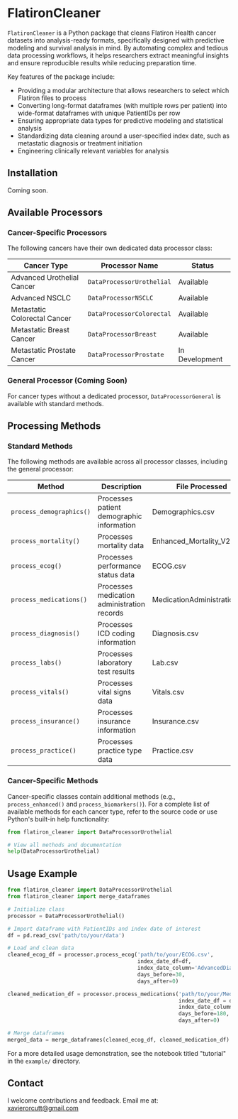 # FlatironCleaner

`FlatironCleaner` is a Python package that cleans Flatiron Health cancer datasets into analysis-ready formats, specifically designed with predictive modeling and survival analysis in mind. By automating complex and tedious data processing workflows, it helps researchers extract meaningful insights and ensure reproducible results while reducing preparation time.

Key features of the package include:
- Providing a modular architecture that allows researchers to select which Flatiron files to process
- Converting long-format dataframes (with multiple rows per patient) into wide-format dataframes with unique PatientIDs per row
- Ensuring appropriate data types for predictive modeling and statistical analysis
- Standardizing data cleaning around a user-specified index date, such as metastatic diagnosis or treatment initiation
- Engineering clinically relevant variables for analysis

## Installation

Coming soon. 

## Available Processors

### Cancer-Specific Processors

The following cancers have their own dedicated data processor class:

| Cancer Type | Processor Name | Status |
|-------------|-----------------|--------|
| Advanced Urothelial Cancer | `DataProcessorUrothelial` | Available |
| Advanced NSCLC | `DataProcessorNSCLC` | Available |
| Metastatic Colorectal Cancer | `DataProcessorColorectal` | Available |
| Metastatic Breast Cancer | `DataProcessorBreast` | Available |
| Metastatic Prostate Cancer | `DataProcessorProstate` | In Development |

### General Processor (Coming Soon)

For cancer types without a dedicated processor, `DataProcessorGeneral` is available with standard methods. 

## Processing Methods

### Standard Methods

The following methods are available across all processor classes, including the general processor:

| Method | Description | File Processed |
|--------|-------------|----------------|
| `process_demographics()` | Processes patient demographic information | Demographics.csv |
| `process_mortality()` | Processes mortality data | Enhanced_Mortality_V2.csv |
| `process_ecog()` | Processes performance status data | ECOG.csv |
| `process_medications()` | Processes medication administration records | MedicationAdministration.csv |
| `process_diagnosis()` | Processes ICD coding information | Diagnosis.csv |
| `process_labs()` | Processes laboratory test results | Lab.csv |
| `process_vitals()` | Processes vital signs data | Vitals.csv |
| `process_insurance()` | Processes insurance information | Insurance.csv |
| `process_practice()` | Processes practice type data | Practice.csv |

### Cancer-Specific Methods

Cancer-specific classes contain additional methods (e.g., `process_enhanced()` and `process_biomarkers()`). For a complete list of available methods for each cancer type, refer to the source code or use Python's built-in help functionality:

```python
from flatiron_cleaner import DataProcessorUrothelial

# View all methods and documentation
help(DataProcessorUrothelial)

```

## Usage Example

```python
from flatiron_cleaner import DataProcessorUrothelial
from flatiron_cleaner import merge_dataframes

# Initialize class
processor = DataProcessorUrothelial()

# Import dataframe with PatientIDs and index date of interest
df = pd.read_csv('path/to/your/data')

# Load and clean data
cleaned_ecog_df = processor.process_ecog('path/to/your/ECOG.csv',
                                         index_date_df=df,
                                         index_date_column='AdvancedDiagnosisDate',
                                         days_before=30,
                                         days_after=0)                  

cleaned_medication_df = processor.process_medications('path/to/your/MedicationAdmninistration.csv',
                                                      index_date_df = df,
                                                      index_date_column='AdvancedDiagnosisDate',
                                                      days_before=180,
                                                      days_after=0)

# Merge dataframes 
merged_data = merge_dataframes(cleaned_ecog_df, cleaned_medication_df)
```

For a more detailed usage demonstration, see the notebook titled "tutorial" in the `example/` directory.

## Contact

I welcome contributions and feedback. Email me at: xavierorcutt@gmail.com